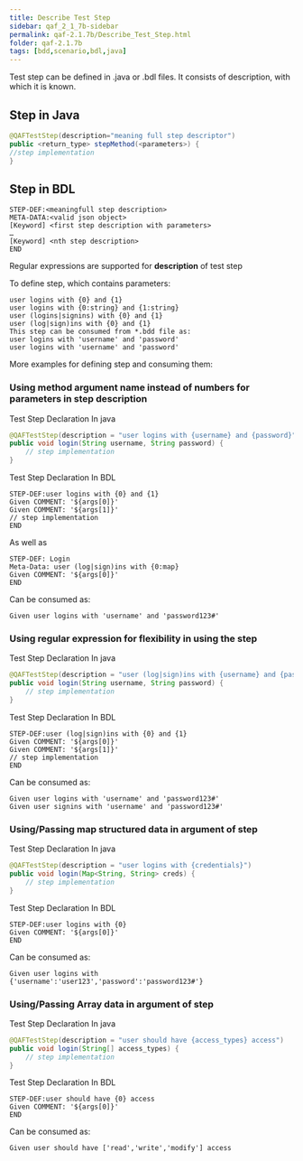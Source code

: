 ```yaml
---
title: Describe Test Step
sidebar: qaf_2_1_7b-sidebar
permalink: qaf-2.1.7b/Describe_Test_Step.html
folder: qaf-2.1.7b
tags: [bdd,scenario,bdl,java]
---
```




Test step can be defined in .java or .bdl files. It consists of description, with which it is known.

## Step in Java

```java
@QAFTestStep(description="meaning full step descriptor")
public <return_type> stepMethod(<parameters>) {
//step implementation
}
```

## Step in BDL
```
STEP-DEF:<meaningfull step description>
META-DATA:<valid json object>
[Keyword] <first step description with parameters>
…
[Keyword] <nth step description>
END
```
  
Regular expressions are supported for <b>description</b> of test step

To define step, which contains parameters:

```
user logins with {0} and {1}
user logins with {0:string} and {1:string}
user (logins|signins) with {0} and {1}
user (log|sign)ins with {0} and {1}
This step can be consumed from *.bdd file as:
user logins with 'username' and 'password'
user logins with 'username' and 'password'
```
  
More examples for defining step and consuming them:

### Using method argument name instead of numbers for parameters in step description

Test Step Declaration In java 
 
```java
@QAFTestStep(description = "user logins with {username} and {password}")
public void login(String username, String password) {
	// step implementation
}
```

Test Step Declaration In BDL 

```
STEP-DEF:user logins with {0} and {1}
Given COMMENT: '${args[0]}'
Given COMMENT: '${args[1]}'
// step implementation
END
``` 

As well as

```
STEP-DEF: Login
Meta-Data: user (log|sign)ins with {0:map}
Given COMMENT: '${args[0]}'
END
``` 

Can be consumed as:

```cucumber
Given user logins with 'username' and 'password123#'
```

### Using regular expression for flexibility in using the step

Test Step Declaration In java 
 
```java
@QAFTestStep(description = "user (log|sign)ins with {username} and {password}")
public void login(String username, String password) {
	// step implementation
}
```

Test Step Declaration In BDL
 
```
STEP-DEF:user (log|sign)ins with {0} and {1}
Given COMMENT: '${args[0]}'
Given COMMENT: '${args[1]}'
// step implementation
END
``` 

Can be consumed as: 

```cucumber
Given user logins with 'username' and 'password123#' 
Given user signins with 'username' and 'password123#'
```

### Using/Passing map structured data in argument of step

Test Step Declaration In java
 
```java
@QAFTestStep(description = "user logins with {credentials}")
public void login(Map<String, String> creds) {
	// step implementation
}
```
Test Step Declaration In BDL
 
```
STEP-DEF:user logins with {0}
Given COMMENT: '${args[0]}'
END
```
 
Can be consumed as: 

```
Given user logins with {'username':'user123','password':'password123#'}
```

### Using/Passing Array data in argument of step

Test Step Declaration In java

```java
@QAFTestStep(description = "user should have {access_types} access")
public void login(String[] access_types) {
	// step implementation
}
```

Test Step Declaration In BDL
 
```
STEP-DEF:user should have {0} access
Given COMMENT: '${args[0]}'
END
```
 
Can be consumed as: 

```cucumber
Given user should have ['read','write','modify'] access
```
